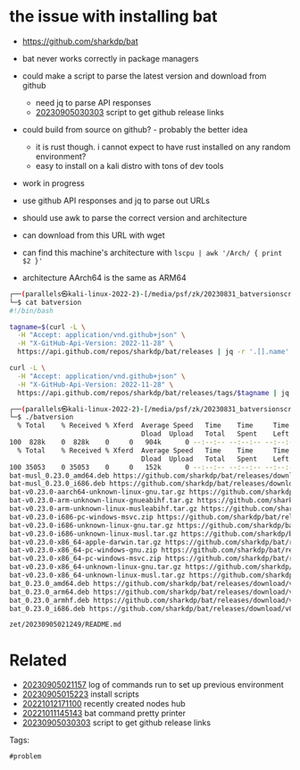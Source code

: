 # the issue with installing bat

- https://github.com/sharkdp/bat
- bat never works correctly in package managers
- could make a script to parse the latest version and download from github
  - need jq to parse API responses
  - [20230905030303](/zet/20230905030303/README.md) script to get github release links
- could build from source on github? - probably the better idea
  - it is rust though. i cannot expect to have rust installed on any random environment?
  - easy to install on a kali distro with tons of dev tools

- work in progress
- use github API responses and jq to parse out URLs
- should use awk to parse the correct version and architecture
- can download from this URL with wget
- can find this machine's architecture with `lscpu | awk '/Arch/ { print $2 }'`
- architecture AArch64 is the same as ARM64

```bash
┌──(parallels㉿kali-linux-2022-2)-[/media/psf/zk/20230831_batversionscript]
└─$ cat batversion
#!/bin/bash

tagname=$(curl -L \
  -H "Accept: application/vnd.github+json" \
  -H "X-GitHub-Api-Version: 2022-11-28" \
  https://api.github.com/repos/sharkdp/bat/releases | jq -r '.[].name' | head -n 1)

curl -L \
  -H "Accept: application/vnd.github+json" \
  -H "X-GitHub-Api-Version: 2022-11-28" \
  https://api.github.com/repos/sharkdp/bat/releases/tags/$tagname | jq -r '.assets[] | "\(.name) \(.browser_download_url)"'

┌──(parallels㉿kali-linux-2022-2)-[/media/psf/zk/20230831_batversionscript]
└─$ ./batversion
  % Total    % Received % Xferd  Average Speed   Time    Time     Time  Current
                                 Dload  Upload   Total   Spent    Left  Speed
100  828k    0  828k    0     0   904k      0 --:--:-- --:--:-- --:--:--  903k
  % Total    % Received % Xferd  Average Speed   Time    Time     Time  Current
                                 Dload  Upload   Total   Spent    Left  Speed
100 35053    0 35053    0     0   152k      0 --:--:-- --:--:-- --:--:--  152k
bat-musl_0.23.0_amd64.deb https://github.com/sharkdp/bat/releases/download/v0.23.0/bat-musl_0.23.0_amd64.deb
bat-musl_0.23.0_i686.deb https://github.com/sharkdp/bat/releases/download/v0.23.0/bat-musl_0.23.0_i686.deb
bat-v0.23.0-aarch64-unknown-linux-gnu.tar.gz https://github.com/sharkdp/bat/releases/download/v0.23.0/bat-v0.23.0-aarch64-unknown-linux-gnu.tar.gz
bat-v0.23.0-arm-unknown-linux-gnueabihf.tar.gz https://github.com/sharkdp/bat/releases/download/v0.23.0/bat-v0.23.0-arm-unknown-linux-gnueabihf.tar.gz
bat-v0.23.0-arm-unknown-linux-musleabihf.tar.gz https://github.com/sharkdp/bat/releases/download/v0.23.0/bat-v0.23.0-arm-unknown-linux-musleabihf.tar.gz
bat-v0.23.0-i686-pc-windows-msvc.zip https://github.com/sharkdp/bat/releases/download/v0.23.0/bat-v0.23.0-i686-pc-windows-msvc.zip
bat-v0.23.0-i686-unknown-linux-gnu.tar.gz https://github.com/sharkdp/bat/releases/download/v0.23.0/bat-v0.23.0-i686-unknown-linux-gnu.tar.gz
bat-v0.23.0-i686-unknown-linux-musl.tar.gz https://github.com/sharkdp/bat/releases/download/v0.23.0/bat-v0.23.0-i686-unknown-linux-musl.tar.gz
bat-v0.23.0-x86_64-apple-darwin.tar.gz https://github.com/sharkdp/bat/releases/download/v0.23.0/bat-v0.23.0-x86_64-apple-darwin.tar.gz
bat-v0.23.0-x86_64-pc-windows-gnu.zip https://github.com/sharkdp/bat/releases/download/v0.23.0/bat-v0.23.0-x86_64-pc-windows-gnu.zip
bat-v0.23.0-x86_64-pc-windows-msvc.zip https://github.com/sharkdp/bat/releases/download/v0.23.0/bat-v0.23.0-x86_64-pc-windows-msvc.zip
bat-v0.23.0-x86_64-unknown-linux-gnu.tar.gz https://github.com/sharkdp/bat/releases/download/v0.23.0/bat-v0.23.0-x86_64-unknown-linux-gnu.tar.gz
bat-v0.23.0-x86_64-unknown-linux-musl.tar.gz https://github.com/sharkdp/bat/releases/download/v0.23.0/bat-v0.23.0-x86_64-unknown-linux-musl.tar.gz
bat_0.23.0_amd64.deb https://github.com/sharkdp/bat/releases/download/v0.23.0/bat_0.23.0_amd64.deb
bat_0.23.0_arm64.deb https://github.com/sharkdp/bat/releases/download/v0.23.0/bat_0.23.0_arm64.deb
bat_0.23.0_armhf.deb https://github.com/sharkdp/bat/releases/download/v0.23.0/bat_0.23.0_armhf.deb
bat_0.23.0_i686.deb https://github.com/sharkdp/bat/releases/download/v0.23.0/bat_0.23.0_i686.deb
```

` zet/20230905021249/README.md `

# Related

- [20230905021157](/zet/20230905021157/README.md) log of commands run to set up previous environment
- [20230905015223](/zet/20230905015223/README.md) install scripts
- [20221012171100](/zet/20221012171100/README.md) recently created nodes hub
- [20221011145143](/zet/20221011145143/README.md) bat command pretty printer
- [20230905030303](/zet/20230905030303/README.md) script to get github release links

Tags:

    #problem
